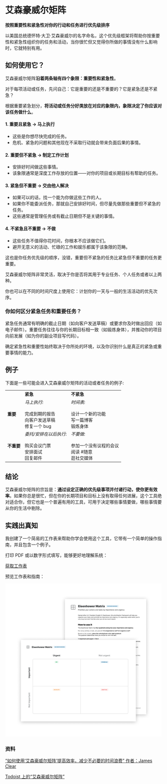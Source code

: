 # 艾森豪威尔矩阵

**按照重要性和紧急性对你的行动和任务进行优先级排序**

以美国总统德怀特·大卫·艾森豪威尔的名字命名，这个优先级框架将帮助你按重要性和紧急性组织你的任务和活动，当你很忙但又觉得你所做的事情没有什么影响时，它就特别有用。

如何使用它？
-------------

艾森豪威尔矩阵**沿着两条轴有四个象限：重要性和紧急性**。

对于每项活动或任务，先问自己：它是重要的还是不重要的？它是紧急还是不紧急？

根据重要紧急划分，**将活动或任务分好类放在对应的象限内，象限决定了你应该对该任务做什么**。

#### 1\. 重要且紧急 → 马上执行

* 这些是你想尽快完成的任务。 
* 危机、紧急的问题和其他现在不采取行动就会带来负面后果的事情。

#### 2\. 重要但不紧急 → 制定工作计划

* 安排好时间做这些事情。
* 该象限通常是深度工作存放的位置——对你的项目或长期目标有帮助的任务。

#### 3\. 紧急但不重要 → 交由他人解决

* 如果可以的话，找一个能为你做这些工作的人。
* 如果你不能委派任务，那就自己安排好时间，但尽量先做那些重要但不紧急的任务。
* 这些通常是管理任务或有截止日期但不是关键的事情。

#### 4\. 不紧急且不重要 → 不做

* 这些任务不值得你花时间，你根本不应该做它们。
* 避开无意义的活动、忙碌的工作和娱乐都属于该象限的范畴。

这也是你任务优先级的顺序，没错，重要但不紧急的任务比紧急但不重要的任务更重要。

艾森豪威尔矩阵非常灵活，取决于你是否将其用于专业任务、个人任务或者以上两种。

你也可以在不同的时间尺度上使用它：计划你的一天与一般的生活活动的优先次序。

### 你如何区分紧急任务和重要任务？

紧急任务通常有明确的截止日期（如向客户发送草稿）或要求你及时做出回应（如电子邮件）。重要任务往往与你的长期目标相一致（如锻炼身体），并推动你的项目向前发展（如为你的副业项目写代码）。

确定紧急性和重要性始终取决于你所处的环境，以及你识别什么是真正的紧急或重要事情的能力。

例子
-------

下面是一些可能会进入艾森豪威尔矩阵的活动或者任务的例子:

|     |     |     |
| --- | --- | --- |
|     | **紧急** | **不紧急** |
| **重要** | _马上执行:_<br><br>完成到期的报告  <br>向客户发送草稿  <br>修复一个 bug | _时间表:_<br><br>设计一个新的功能  <br>写一篇博客  <br>锻炼身体 |
| **不重要** | _委托/安排在以后执行_:<br><br>购买会议门票  <br>安排面试  <br>回复邮件 | _不要做:_<br><br>参加一个没有议程的会议  <br>阅读 #随意  <br>逛社交媒体 |

结论
--------

艾森豪威尔矩阵的宗旨是：**通过设定正确的优先级事项并付诸行动，使你更有效率**。如果你总是很忙，但在你的长期项目和目标上没有取得任何进展，这个工具绝对适合你，但它也是一个普遍有用的工具，可用于决定哪些事情要做，哪些事情要从你的生活中剔除。

实践出真知
------------------

我创建了一个简易的工作表来帮助你学会使用这个工具，它带有一个简单的操作指南，并且包含一个例子。

打印 PDF 或以数字形式填写，能够更好地理解系统：

[获取工作表](https://gumroad.com/l/untools-worksheets)

预览工作表和指南：

![艾森豪威尔矩阵工作表](./images/eisenhower_matrix_1.png)

### 资料

[“如何使用‘艾森豪威尔矩阵’提高效率，减少不必要的时间浪费” 作者：James Clear](https://jamesclear.com/eisenhower-box)

[Todoist 上的“艾森豪威尔矩阵”](https://todoist.com/productivity-methods/eisenhower-matrix)